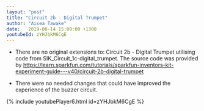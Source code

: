 ```yaml
---
layout: "post"
title: "Circuit 2b - Digital Trumpet"
author: "Aisea Tawake"
date:   2019-06-14 15:00:00 +1300
youtubeId: zYHJbkM6CgE
---
```

* There are no original extensions to: Circuit 2b - Digital Trumpet utilising code from SIK_Circuit_1c-digital_trumpet. The source code was provided by https://learn.sparkfun.com/tutorials/sparkfun-inventors-kit-experiment-guide---v40/circuit-2b-digital-trumpet
   
* There were no needed changes that could have improved the experience of the buzzer circuit.

{% include youtubePlayer6.html id=zYHJbkM6CgE %}